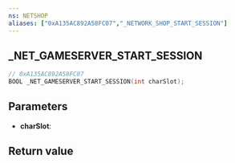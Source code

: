 ```yaml
---
ns: NETSHOP
aliases: ["0xA135AC892A58FC07","_NETWORK_SHOP_START_SESSION"]
---
```

## _NET_GAMESERVER_START_SESSION

```c
// 0xA135AC892A58FC07
BOOL _NET_GAMESERVER_START_SESSION(int charSlot);
```


## Parameters
* **charSlot**: 

## Return value
